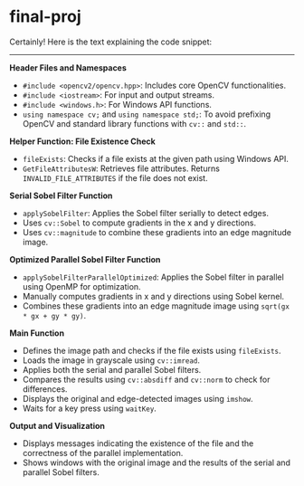 # final-proj

Certainly! Here is the text explaining the code snippet:

---

**Header Files and Namespaces**

- `#include <opencv2/opencv.hpp>`: Includes core OpenCV functionalities.
- `#include <iostream>`: For input and output streams.
- `#include <windows.h>`: For Windows API functions.
- `using namespace cv;` and `using namespace std;`: To avoid prefixing OpenCV and standard library functions with `cv::` and `std::`.

**Helper Function: File Existence Check**

- `fileExists`: Checks if a file exists at the given path using Windows API.
- `GetFileAttributesW`: Retrieves file attributes. Returns `INVALID_FILE_ATTRIBUTES` if the file does not exist.

**Serial Sobel Filter Function**

- `applySobelFilter`: Applies the Sobel filter serially to detect edges.
- Uses `cv::Sobel` to compute gradients in the x and y directions.
- Uses `cv::magnitude` to combine these gradients into an edge magnitude image.

**Optimized Parallel Sobel Filter Function**

- `applySobelFilterParallelOptimized`: Applies the Sobel filter in parallel using OpenMP for optimization.
- Manually computes gradients in x and y directions using Sobel kernel.
- Combines these gradients into an edge magnitude image using `sqrt(gx * gx + gy * gy)`.

**Main Function**

- Defines the image path and checks if the file exists using `fileExists`.
- Loads the image in grayscale using `cv::imread`.
- Applies both the serial and parallel Sobel filters.
- Compares the results using `cv::absdiff` and `cv::norm` to check for differences.
- Displays the original and edge-detected images using `imshow`.
- Waits for a key press using `waitKey`.

**Output and Visualization**

- Displays messages indicating the existence of the file and the correctness of the parallel implementation.
- Shows windows with the original image and the results of the serial and parallel Sobel filters.
